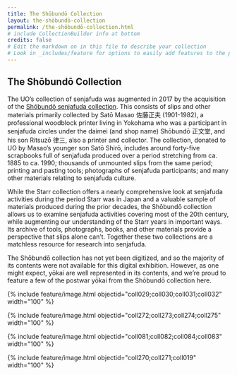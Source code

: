 ```yaml
---
title: The Shōbundō Collection
layout: the-shōbundō-collection
permalink: /the-shōbundō-collection.html
# include CollectionBuilder info at bottom
credits: false
# Edit the markdown on in this file to describe your collection
# Look in _includes/feature for options to easily add features to the page
---
```


## The Shōbundō Collection
The UO’s collection of senjafuda was augmented in 2017 by the acquisition of the [Shōbundō senjafuda collection](http://archiveswest.orbiscascade.org/ark:/80444/xv85363/op=fstyle.aspx?t=k&q=shobundo). This consists of slips and other materials primarily collected by Satō Masao 佐藤正夫 (1901-1982), a professional woodblock printer living in Yokohama who was a participant in senjafuda circles under the daimei (and shop name) Shōbundō 正文堂, and his son Ritsuzō 律三, also a printer and collector. The collection, donated to UO by Masao’s younger son Satō Shirō, includes around forty-five scrapbooks full of senjafuda produced over a period stretching from ca. 1885 to ca. 1990; thousands of unmounted slips from the same period; printing and pasting tools; photographs of senjafuda participants; and many other materials relating to senjafuda culture.

While the Starr collection offers a nearly comprehensive look at senjafuda activities during the period Starr was in Japan and a valuable sample of materials produced during the prior decades, the Shōbundō collection allows us to examine senjafuda activities covering most of the 20th century, while augmenting our understanding of the Starr years in important ways. Its archive of tools, photographs, books, and other materials provide a perspective that slips alone can’t. Together these two collections are a matchless resource for research into senjafuda.

The Shōbundō collection has not yet been digitized, and so the majority of its contents were not available for this digital exhibition. However, as one might expect, yōkai are well represented in its contents, and we’re proud to feature a few of the postwar yōkai from the Shōbundō collection here.

{% include feature/image.html objectid="coll029;coll030;coll031;coll032" width="100" %}

{% include feature/image.html objectid="coll272;coll273;coll274;coll275" width="100" %}

{% include feature/image.html objectid="coll081;coll082;coll084;coll083" width="100" %}

{% include feature/image.html objectid="coll270;coll271;coll019" width="100" %}

<!-- {% if page.credits == true %}{% include cb/credits.html %}{% endif %} -->
